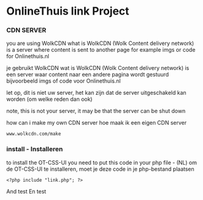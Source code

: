 # OnlineThuis link Project 

### CDN SERVER

you are using WolkCDN what is WolkCDN (Wolk Content delivery network) is a server where content is sent to another page for example imgs or code for Onlinethuis.nl 

je gebruikt WolkCDN wat is WolkCDN (Wolk Content delivery network) is een server waar content naar een andere pagina wordt gestuurd bijvoorbeeld imgs of code voor Onlinethuis.nl

let op, dit is niet uw server, het kan zijn dat de server uitgeschakeld kan worden  (om welke reden dan ook)

note, this is not your server, it may be that the server can be shut down

how can i make my own CDN server
hoe maak ik een eigen CDN server

```
www.wolkcdn.com/make
```

### install - Installeren

to install the OT-CSS-UI you need to put this code in your php file - 
(NL) om de OT-CSS-UI te installeren, moet je deze code in je php-bestand plaatsen

```
<?php include "link.php"; ?>
```

And test
En test

